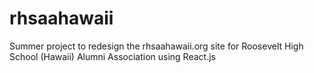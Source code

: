# rhsaahawaii
Summer project to redesign the rhsaahawaii.org site for Roosevelt High School (Hawaii) Alumni Association using React.js
